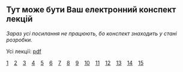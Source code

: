 ## Тут може бути **Ваш** електронний конспект лекцій

_Зараз усі посилання не працюють, бо конспект знаходить у стані розробки._

Усі лекції: [pdf](00.pdf)

[1](01.pdf) &ensp; [2](02.pdf) &ensp; [3](03.pdf) &ensp; [4](04.pdf) &ensp; [5](05.pdf) &ensp; [6](06.pdf) &ensp; [7](07.pdf) &ensp; [8](08.pdf) &ensp; [9](09.pdf) &ensp; [10](10.pdf) &ensp; [11](11.pdf) &ensp; [12](12.pdf) &ensp; [13](13.pdf) &ensp; [14](14.pdf) &ensp; [15](15.pdf)
